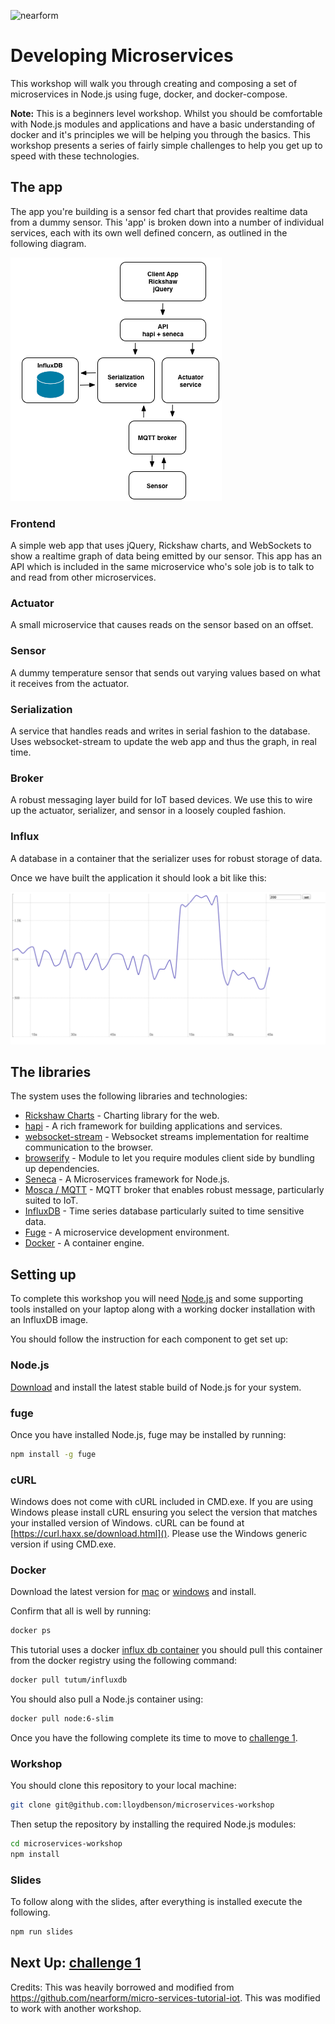 ![nearform](https://rawgit.com/nearform/msworkshop/master/assets/banner.svg)

# Developing Microservices
This workshop will walk you through creating and composing a set of
microservices in Node.js using fuge, docker, and docker-compose.

__Note:__ This is a beginners level workshop. Whilst you should be comfortable
with Node.js modules and applications and have a basic understanding of docker
and it's principles we will be helping you through the basics. This workshop
presents a series of fairly simple challenges to help you get up to speed with
these technologies.

## The app
The app you're building is a sensor fed chart that provides realtime data from a
dummy sensor. This 'app' is broken down into a number of individual services,
each with its own well defined concern, as outlined in the following diagram.

![image](./images/target.png)


### Frontend
A simple web app that uses jQuery, Rickshaw charts, and WebSockets to show
a realtime graph of data being emitted by our sensor. This app has an API
which is included in the same microservice who's sole job is to talk to
and read from other microservices.

### Actuator
A small microservice that causes reads on the sensor based on an offset.

### Sensor
A dummy temperature sensor that sends out varying values based on what it
receives from the actuator.

### Serialization
A service that handles reads and writes in serial fashion to the database. Uses
websocket-stream to update the web app and thus the graph, in real time.

### Broker
A robust messaging layer build for IoT based devices. We use this to wire up
the actuator, serializer, and sensor in a loosely coupled fashion.

### Influx
A database in a container that the serializer uses for robust storage of data.

Once we have built the application it should look a bit like this:

![image](./images/screen.png)

## The libraries
The system uses the following libraries and technologies:

* [Rickshaw Charts](http://code.shutterstock.com/rickshaw/) - Charting library for the web.
* [hapi](http://hapijs.com/) - A rich framework for building applications and services.
* [websocket-stream](https://www.npmjs.com/package/websocket-stream) - Websocket streams implementation for realtime communication to the browser.
* [browserify](http://browserify.org/) - Module to let you require modules client side by bundling up dependencies.
* [Seneca](http://senecajs.org/) - A Microservices framework for Node.js.
* [Mosca / MQTT](https://github.com/mcollina/mosca) - MQTT broker that enables robust message, particularly suited to IoT.
* [InfluxDB](https://influxdb.com/) - Time series database particularly suited to time sensitive data.
* [Fuge](https://github.com/apparatus/fuge) - A microservice development environment.
* [Docker](https://www.docker.com) - A container engine.


## Setting up
To complete this workshop you will need
[Node.js](https://nodejs.org/en/download/) and some supporting tools installed
on your laptop along with a working docker installation with an InfluxDB image.

You should follow the instruction for each component to get set up:

### Node.js
[Download](https://nodejs.org/en/download/) and install the latest stable build
of Node.js for your system.

### fuge
Once you have installed Node.js, fuge may be installed by running:

```bash
npm install -g fuge
```

### cURL
Windows does not come with cURL included in CMD.exe. If you are using Windows
please install cURL ensuring you select the version that matches your installed
version of Windows. cURL can be found at [https://curl.haxx.se/download.html]().
Please use the Windows generic version if using CMD.exe.

### Docker
Download the latest version for [mac](https://docs.docker.com/docker-for-mac/)
or [windows](https://docs.docker.com/docker-for-windows/) and install.

Confirm that all is well by running:

```bash
docker ps
```

This tutorial uses a docker [influx db
container](https://hub.docker.com/r/tutum/influxdb/) you should pull this
container from the docker registry using the following command:

```bash
docker pull tutum/influxdb
```

You should also pull a Node.js container using:

```bash
docker pull node:6-slim
```

Once you have the following complete its time to move to [challenge 1](./challenge1/README.md).

### Workshop
You should clone this repository to your local machine:

```bash
git clone git@github.com:lloydbenson/microservices-workshop
```

Then setup the repository by installing the required Node.js modules:

```bash
cd microservices-workshop
npm install
```

### Slides

To follow along with the slides, after everything is installed execute the
following.

```bash
npm run slides
```

## Next Up: [challenge 1](./challenge1/README.md)

Credits:  This was heavily borrowed and modified from https://github.com/nearform/micro-services-tutorial-iot.  This was modified to work with another workshop.


[Docker Cheat Sheet]: https://github.com/wsargent/docker-cheat-sheet
